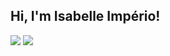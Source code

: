 ## Hi, I'm Isabelle Império!
<div>

<a href = "mailto:isaimp80@gmail.com.com"><img src="https://img.shields.io/badge/-Gmail-%23333?style=for-the-badge&logo=gmail&logoColor=white" target="_blank"></a>
<a href="https://www.linkedin.com/in/isabelle-imp%C3%A9rio-alves-de-nazareth-5b9a90159/" target="_blank"><img src="https://img.shields.io/badge/-LinkedIn-%230077B5?style=for-the-badge&logo=linkedin&logoColor=white" target="_blank"></a>


</div>
